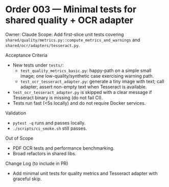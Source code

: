 # Order 003 — Minimal tests for shared quality + OCR adapter

Owner: Claude
Scope: Add first-slice unit tests covering `shared/quality/metrics.py::compute_metrics_and_warnings` and `shared/ocr/adapters/tesseract.py`.

Acceptance Criteria
- New tests under `tests/`:
  - `test_quality_metrics_basic.py`: happy-path on a simple small image; one low-quality/synthetic case exercising warning path.
  - `test_ocr_tesseract_adapter.py`: generate a tiny image with text; call adapter; assert non-empty text when Tesseract is available.
- `test_ocr_tesseract_adapter.py` is skipped with a clear message if Tesseract binary is missing (do not fail CI).
- Tests run fast (<5s locally) and do not require Docker services.

Validation
- `pytest -q` runs and passes locally.
- `./scripts/ci_smoke.sh` still passes.

Out of Scope
- PDF OCR tests and performance benchmarking.
- Broad refactors in shared libs.

Change Log (to include in PR)
- Add minimal unit tests for quality metrics and Tesseract adapter with graceful skip.
